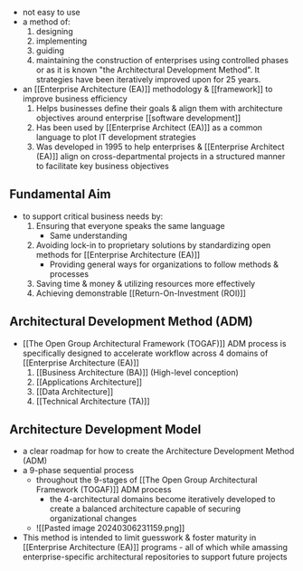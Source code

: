 - not easy to use
- a method of:
	1. designing
	2. implementing
	3. guiding
	4. maintaining
		the construction of enterprises using controlled phases or as it is known "the Architectural Development Method". It strategies have been iteratively improved upon for 25 years.
- an [[Enterprise Architecture (EA)]] methodology & [[framework]] to improve business efficiency
	1. Helps businesses define their goals & align them with architecture objectives around enterprise [[software development]]
	2. Has been used by [[Enterprise Architect (EA)]] as a common language to plot IT development strategies
	3. Was developed in 1995 to help enterprises & [[Enterprise Architect (EA)]] align on cross-departmental projects in a structured manner to facilitate key business objectives

## Fundamental Aim
- to support critical business needs by:
	1. Ensuring that everyone speaks the same language
		- Same understanding
	2. Avoiding lock-in to proprietary solutions by standardizing open methods for [[Enterprise Architecture (EA)]]
		- Providing general ways for organizations to follow methods & processes
	3. Saving time & money & utilizing resources more effectively
	4. Achieving demonstrable [[Return-On-Investment (ROI)]]

## Architectural Development Method (ADM)
- [[The Open Group Architectural Framework (TOGAF)]] ADM process is specifically designed to accelerate workflow across 4 domains of [[Enterprise Architecture (EA)]]
	1. [[Business Architecture (BA)]] (High-level conception)
	2. [[Applications Architecture]]
	3. [[Data Architecture]]
	4. [[Technical Architecture (TA)]]
## Architecture Development Model
- a clear roadmap for how to create the Architecture Development Method (ADM)
- a 9-phase sequential process
	- throughout the 9-stages of [[The Open Group Architectural Framework (TOGAF)]] ADM process
		- the 4-architectural domains become iteratively developed to create a balanced architecture capable of securing organizational changes
	- ![[Pasted image 20240306231159.png]]
- This method is intended to limit guesswork & foster maturity in [[Enterprise Architecture (EA)]] programs - all of which while amassing enterprise-specific architectural repositories to support future projects